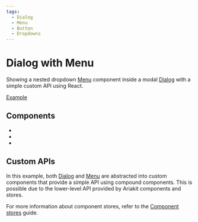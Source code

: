 ```yaml
---
tags:
  - Dialog
  - Menu
  - Button
  - Dropdowns
---
```


# Dialog with Menu

<div data-description>

Showing a nested dropdown <a href="/components/menu">Menu</a> component inside a modal <a href="/components/dialog">Dialog</a> with a simple custom API using React.

</div>

<div data-tags></div>

<a href="./index.tsx" data-playground>Example</a>

## Components

<div data-cards="components">

- [](/components/dialog)
- [](/components/menu)
- [](/components/button)

</div>

## Custom APIs

In this example, both [Dialog](/components/dialog) and [Menu](/components/menu) are abstracted into custom components that provide a simple API using compound components. This is possible due to the lower-level API provided by Ariakit components and stores.

For more information about component stores, refer to the [Component stores](/guide/component-stores) guide.
